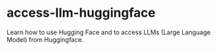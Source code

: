 # access-llm-huggingface
Learn how to use Hugging Face and to access LLMs (Large Language Model) from Huggingface.

